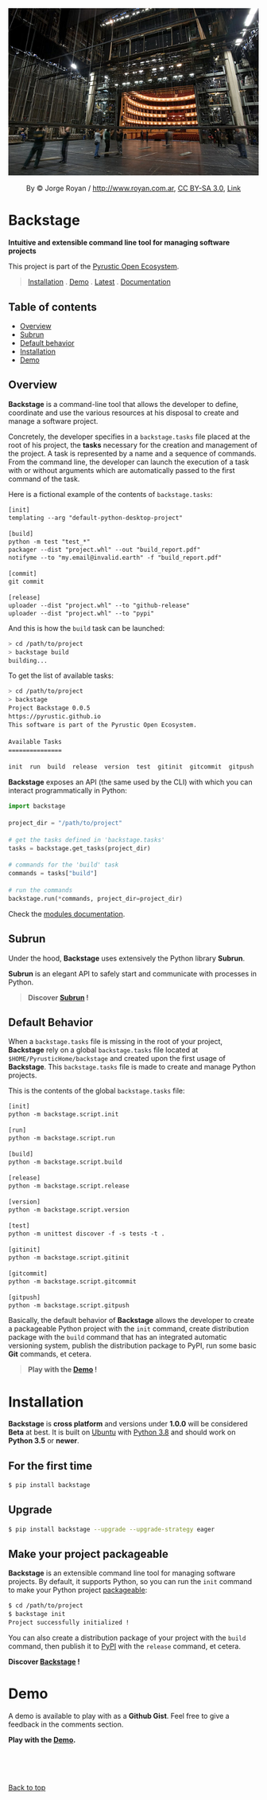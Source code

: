 <!-- Cover -->
<div align="center">
    <img src="https://raw.githubusercontent.com/pyrustic/misc/master/assets/backstage/cover.jpg" alt="Demo" width="640">
    <p align="center">
    By © Jorge Royan&nbsp;/&nbsp;<a rel="nofollow" class="external free" href="http://www.royan.com.ar">http://www.royan.com.ar</a>, <a href="https://creativecommons.org/licenses/by-sa/3.0" title="Creative Commons Attribution-Share Alike 3.0">CC BY-SA 3.0</a>, <a href="https://commons.wikimedia.org/w/index.php?curid=23405928">Link</a>
    </p>
</div>



<!-- Intro Text -->
# Backstage
<b> Intuitive and extensible command line tool for managing software projects </b>
    
This project is part of the [Pyrustic Open Ecosystem](https://pyrustic.github.io).
> [Installation](#installation) . [Demo](#demo) . [Latest](https://github.com/pyrustic/backstage/tags) . [Documentation](https://github.com/pyrustic/backstage/tree/master/docs/modules#readme)

## Table of contents
- [Overview](#overview) 
- [Subrun](#subrun)
- [Default behavior](#default-behavior)
- [Installation](#installation)
- [Demo](#demo)


## Overview
**Backstage** is a command-line tool that allows the developer to define, coordinate and use the various resources at his disposal to create and manage a software project.

Concretely, the developer specifies in a `backstage.tasks` file placed at the root of his project, the **tasks** necessary for the creation and management of the project. A task is represented by a name and a sequence of commands. From the command line, the developer can launch the execution of a task with or without arguments which are automatically passed to the first command of the task.

Here is a fictional example of the contents of `backstage.tasks`:

```
[init]
templating --arg "default-python-desktop-project"

[build]
python -m test "test_*"
packager --dist "project.whl" --out "build_report.pdf"
notifyme --to "my.email@invalid.earth" -f "build_report.pdf"

[commit]
git commit

[release]
uploader --dist "project.whl" --to "github-release"
uploader --dist "project.whl" --to "pypi"

```

And this is how the `build` task can be launched:

```bash
> cd /path/to/project
> backstage build
building...
```

To get the list of available tasks:

```bash
> cd /path/to/project
> backstage
Project Backstage 0.0.5
https://pyrustic.github.io
This software is part of the Pyrustic Open Ecosystem.

Available Tasks
===============

init  run  build  release  version  test  gitinit  gitcommit  gitpush

```

**Backstage** exposes an API (the same used by the CLI) with which you can interact programmatically in Python:

```python 
import backstage

project_dir = "/path/to/project"

# get the tasks defined in 'backstage.tasks'
tasks = backstage.get_tasks(project_dir)

# commands for the 'build' task
commands = tasks["build"]

# run the commands
backstage.run(*commands, project_dir=project_dir)

```

Check the [modules documentation](https://github.com/pyrustic/backstage/tree/master/docs/modules#readme).

## Subrun
Under the hood, **Backstage** uses extensively the Python library **Subrun**. 

**Subrun** is an elegant API to safely start and communicate with processes in Python.

> **Discover [Subrun](https://github.com/pyrustic/subrun) !**

## Default Behavior
When a `backstage.tasks` file is missing in the root of your project, **Backstage** rely on a global `backstage.tasks` file located at `$HOME/PyrusticHome/backstage` and created upon the first usage of **Backstage**. This `backstage.tasks` file is made to create and manage Python projects.

This is the contents of the global `backstage.tasks` file:

```
[init]
python -m backstage.script.init

[run]
python -m backstage.script.run

[build]
python -m backstage.script.build

[release]
python -m backstage.script.release

[version]
python -m backstage.script.version

[test]
python -m unittest discover -f -s tests -t .

[gitinit]
python -m backstage.script.gitinit

[gitcommit]
python -m backstage.script.gitcommit

[gitpush]
python -m backstage.script.gitpush

```

Basically, the default behavior of **Backstage** allows the developer to create a packageable Python project with the `init` command, create distribution package with the `build` command that has an integrated automatic versioning system, publish the distribution package to PyPI, run some basic **Git** commands, et cetera.


> **Play with the [Demo](#demo) !**

# Installation
**Backstage** is **cross platform** and versions under **1.0.0** will be considered **Beta** at best. It is built on [Ubuntu](https://ubuntu.com/download/desktop) with [Python 3.8](https://www.python.org/downloads/) and should work on **Python 3.5** or **newer**.

## For the first time

```bash
$ pip install backstage
```

## Upgrade
```bash
$ pip install backstage --upgrade --upgrade-strategy eager

```

## Make your project packageable
**Backstage** is an extensible command line tool for managing software projects. By default, it supports Python, so you can run the `init` command to make your Python project [packageable](https://packaging.python.org/en/latest/tutorials/packaging-projects/):

```bash
$ cd /path/to/project
$ backstage init
Project successfully initialized !
```

You can also create a distribution package of your project with the `build` command, then publish it to [PyPI](https://pypi.org/) with the `release` command, et cetera.

**Discover [Backstage](https://github.com/pyrustic/backstage) !**


# Demo
A demo is available to play with as a **Github Gist**. Feel free to give a feedback in the comments section.

**Play with the [Demo](https://gist.github.com/pyrustic/b3729fd4822fb5048fd443cf7d64f686).**

<br>
<br>
<br>

[Back to top](#readme)
